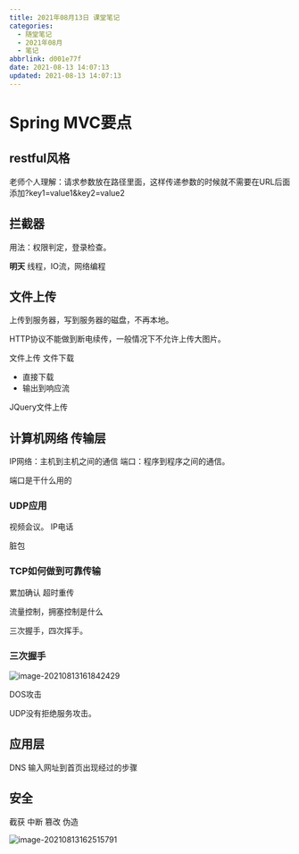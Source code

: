 ```yaml
---
title: 2021年08月13日 课堂笔记
categories:
  - 随堂笔记
  - 2021年08月
  - 笔记
abbrlink: d001e77f
date: 2021-08-13 14:07:13
updated: 2021-08-13 14:07:13
---
```

# Spring MVC要点

## restful风格
老师个人理解：请求参数放在路径里面，这样传递参数的时候就不需要在URL后面添加?key1=value1&key2=value2


## 拦截器
用法：权限判定，登录检查。

**明天**
线程，IO流，网络编程

## 文件上传
上传到服务器，写到服务器的磁盘，不再本地。

HTTP协议不能做到断电续传，一般情况下不允许上传大图片。


文件上传
文件下载
- 直接下载
- 输出到响应流

JQuery文件上传

## 计算机网络 传输层

IP网络：主机到主机之间的通信
端口：程序到程序之间的通信。

端口是干什么用的


### UDP应用
视频会议。
IP电话

脏包

### TCP如何做到可靠传输

累加确认
超时重传

流量控制，拥塞控制是什么


三次握手，四次挥手。

### 三次握手

![image-20210813161842429](https://gitee.com/XiaoLan223/images/raw/master/Blog/Sum/20210813161849.png)



DOS攻击


UDP没有拒绝服务攻击。

## 应用层
DNS
输入网址到首页出现经过的步骤

## 安全

截获
中断
篡改
伪造





![image-20210813162515791](https://gitee.com/XiaoLan223/images/raw/master/Blog/Sum/20210813162515.png)
